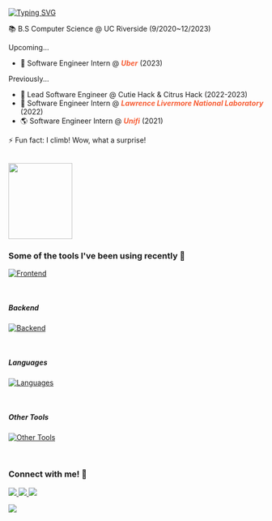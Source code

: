 [![Typing SVG](https://readme-typing-svg.herokuapp.com?color=F75E36FF&lines=%F0%9F%91%8B+Hi%2C+I%E2%80%99m+Minsoo+Kim)](https://git.io/typing-svg)

📚 B.S Computer Science @ UC Riverside (9/2020~12/2023)

Upcoming...
- 🚗 Software Engineer Intern @ <span style="color:#F75E36FF">***Uber***</span> (2023)

<!-- Some of my work at UCR...
- 💻 Lead Software Engineer for Citrus Hack
- 💻 Lead Software Engineer for Cutie Hack
- 💻 Software Engineer @ Prytaneum (UCR School of Public Policy)
- 👨‍🎓 Undergraduate Learning Assistant (Tutor) for an upper-division CS course (CS100)
- 🧑‍💼 Linux System Administrator for LockdownV12 (1st place 🥇) 
- 🧑‍💼 Linux System Administrator for LockdownV13 (2nd place 🥈)
- 💯 Grader for CS10B
- 💯 Grader for CS100
- 💰 Treasurer for CyberSecurity@UCR -->

Previously...
- 🍊 Lead Software Engineer @ Cutie Hack & Citrus Hack (2022-2023)
- 🚀 Software Engineer Intern @ <span style="color:#F75E36FF">***Lawrence Livermore National Laboratory***</span> (2022)
- 🌎 Software Engineer Intern @ <span style="color:#F75E36FF">***Unifi***</span> (2021)

⚡ Fun fact: I climb! Wow, what a surprise!

<br>

<img width="50%" src="https://github-readme-streak-stats.herokuapp.com/?user=minsooerickim&theme=codestackr&" height="150em"/>

<br>

### Some of the tools I've been using recently 🧰
[![Frontend](https://skillicons.dev/icons?i=react,next,angular,tailwind&perline=10)](https://skillicons.dev)

<br>

##### Backend
[![Backend](https://skillicons.dev/icons?i=graphql,prisma,redis,firebase,mongo,postgres,mysql,sqlite,nodejs,fastapi,express,docker,vercel,heroku,jest,kubernetes&perline=10)](https://skillicons.dev)

<br>

##### Languages

[![Languages](https://skillicons.dev/icons?i=py,ts,cpp,rust,html,css,java,js,bash,scala,latex,md,regex&perline=10)](https://skillicons.dev)

<br>

##### Other Tools
[![Other Tools](https://skillicons.dev/icons?i=postman,figma,linux,raspberrypi,aws,gcp,azure,nginx&perline=10)](https://skillicons.dev)

<!-- <div align="center">
  <p align="center" width="100%">
    <img width="50%" src="https://github-readme-streak-stats.herokuapp.com/?user=minsooerickim&theme=codestackr&" height="150em"/>
    <img width="49%" src="https://github-readme-stats.vercel.app/api/top-langs?username=minsooerickim&theme=codeSTACKr&show_icons=true&locale=en&layout=compact" height="150em"/> 
  </p>
</div> -->

<br>

<!-- [![minsoo's wakatime stats](https://github-readme-stats.vercel.app/api/wakatime?username=minsooerickim&bg_color=0D1117&text_color=F0F6FC)](https://github.com/minsooerickim/github-readme-stats) -->

### Connect with me! 🤝
<a href="https://www.linkedin.com/in/minsookime/" target="_blank">
    <img src="https://img.shields.io/badge/linkedin%20-%230077B5.svg?&style=for-the-badge&logo=linkedin&logoColor=white"/>
</a>
<a href="https://minsoo.vercel.app/" target="_blank">
    <img src="https://img.shields.io/badge/website-000000?style=for-the-badge&logo=About.me&logoColor=white">
</a>
<a href="mailto:minsooerickim@gmail.com" target="_blank">
    <img src="https://img.shields.io/badge/Gmail-D14836?style=for-the-badge&logo=gmail&logoColor=white" target="_blank">
</a>

<br>

![](https://komarev.com/ghpvc/?username=minsooerickim&color=blue)
